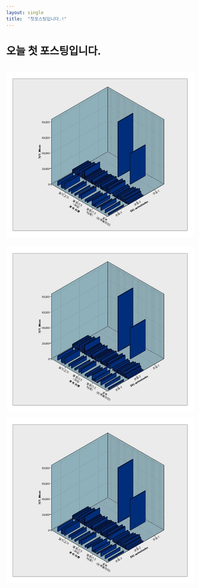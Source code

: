 ```yaml
---
layout: single
title:  "첫포스팅입니다.!"
---
```


# 오늘 첫 포스팅입니다.

![9.jpg](_images/2023-07-19-first/c67d14fad7f96ccefd12538376725d175b224687.jpg)
=======

![2](https://github.com/jinseongmensch/jinseongmensch.github.io/blob/master/_posts/_images/9.jpg?raw=true)

![2](https://github.com/jinseongmensch/jinseongmensch.github.io/blob/master/_posts/_images/9.jpg?raw=true)
